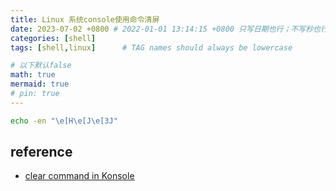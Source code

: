 ```yaml
---
title: Linux 系统console使用命令清屏
date: 2023-07-02 +0800 # 2022-01-01 13:14:15 +0800 只写日期也行；不写秒也行；这样也行 2022-03-09T00:55:42+08:00
categories: [shell]
tags: [shell,linux]      # TAG names should always be lowercase

# 以下默认false
math: true
mermaid: true
# pin: true
---
```



```bash
echo -en "\e[H\e[J\e[3J"
```

## reference

* [clear command in Konsole](https://superuser.com/questions/122911/what-commands-can-i-use-to-reset-and-clear-my-terminal)
